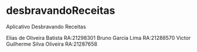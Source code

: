# desbravandoReceitas
Aplicativo Desbravando Receitas

Elias de Oliveira Batista RA:21298301
Bruno Garcia Lima RA:21288570 
Victor Guilherme Silva Oliveira RA:21287658
